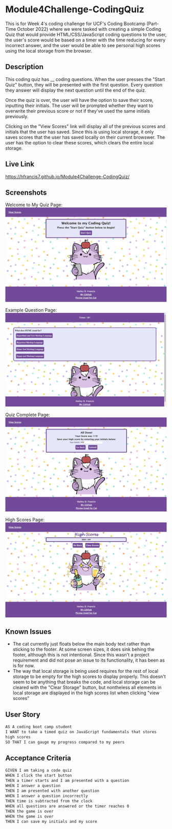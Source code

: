 # Module4Challenge-CodingQuiz
This is for Week 4's coding challenge for UCF's Coding Bootcamp (Part-Time October 2022) where we were tasked with creating a simple Coding Quiz that would provide HTML/CSS/JavaScript coding questions to the user, the user's score would be based on a timer with the time reducing for every incorrect answer, and the user would be able to see personal high scores using the local storage from the browser.

## Description
This coding quiz has __ coding questions. When the user presses the "Start Quiz" button, they will be presented with the first question. Every question they answer will display the next question until the end of the quiz. <br>

Once the quiz is over, the user will have the option to save their score, inputting their initials. The user will be prompted whether they want to overwrite their previous score or not if they've used the same initials previously. <br>

Clicking on the "View Scores" link will display all of the previous scores and initials that the user has saved. Since this is using local storage, it only saves scores that the user has saved locally on their current browswer. The user has the option to clear these scores, which clears the entire local storage. <br>



## Live Link
https://hfrancis7.github.io/Module4Challenge-CodingQuiz/

## Screenshots
Welcome to My Quiz Page:<br>
![Alt text](./assets/images/screenshots/welcome.jpg "Welcome To my Quiz Page") <br>

Example Question Page: <br>
![Alt text](./assets/images/screenshots/question.jpg "Example quiz question: What does HTML Stand for") <br>

Quiz Complete Page: <br>
![Alt text](./assets/images/screenshots/complete.jpg "Quiz Complete Page") <br>

High Scores Page: <br>
![Alt text](./assets/images/screenshots/highScore.jpg "List Of High Scores Page") <br>


## Known Issues
- The cat currently just floats below the main body text rather than sticking to the footer. At some screen sizes, it does sink behing the footer, although this is not intentional. Since this wasn't a project requirement and did not pose an issue to its functionality, it has been as is for now.
- The way that local storage is being used requires for the rest of local storage to be empty for the high scores to display properly. This doesn't seem to be anything that breaks the code, and local storage can be cleared with the "Clear Storage" button, but nontheless all elements in local storage are displayed in the high scores list when clicking "view scores"

## User Story
```
AS A coding boot camp student
I WANT to take a timed quiz on JavaScript fundamentals that stores high scores
SO THAT I can gauge my progress compared to my peers
```

## Acceptance Criteria
```
GIVEN I am taking a code quiz
WHEN I click the start button
THEN a timer starts and I am presented with a question
WHEN I answer a question
THEN I am presented with another question
WHEN I answer a question incorrectly
THEN time is subtracted from the clock
WHEN all questions are answered or the timer reaches 0
THEN the game is over
WHEN the game is over
THEN I can save my initials and my score
```
